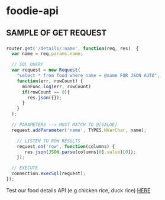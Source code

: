 # foodie-api

## SAMPLE OF GET REQUEST

###
```javascript
router.get('/details/:name', function(req, res)  {
  var name = req.params.name;

  // SQL QUERY
  var request = new Request(
    "select * from food where name = @name FOR JSON AUTO",
    function(err, rowCount) {
      minFunc.log(err, rowCount)
      if(rowCount == 0){
        res.json({});
      }
    }
  );

  // PARAMETERS --> MUST MATCH TO @[VALUE]
  request.addParameter('name', TYPES.NVarChar, name);

	// LISTEN TO ROW RESULTS
	request.on('row', function(columns) {
	   res.json(JSON.parse(columns[0].value)[0]);
	});

  // EXECUTE
  connection.execSql(request);
});
```

Test our food details API (e.g chicken rice, duck rice) [HERE](https://foodin-api.herokuapp.com/food/details/duck%20rice)
